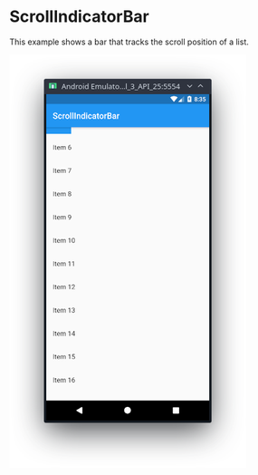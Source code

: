 # ScrollIndicatorBar
This example shows a bar that tracks the scroll position of a list.

![Alt text](/screenshots/ss1.png?raw=true)
